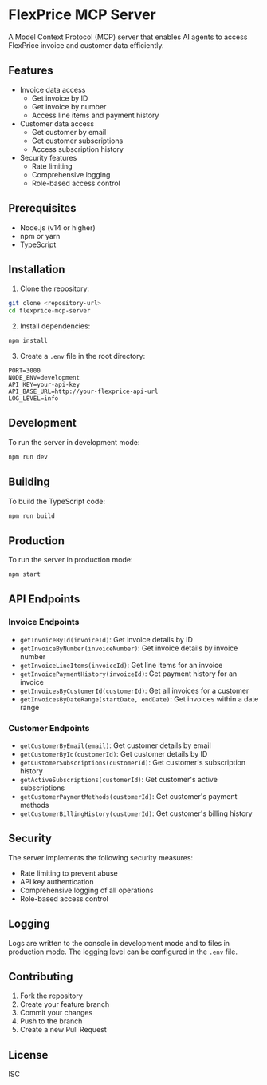# FlexPrice MCP Server

A Model Context Protocol (MCP) server that enables AI agents to access FlexPrice invoice and customer data efficiently.

## Features

- Invoice data access
  - Get invoice by ID
  - Get invoice by number
  - Access line items and payment history
- Customer data access
  - Get customer by email
  - Get customer subscriptions
  - Access subscription history
- Security features
  - Rate limiting
  - Comprehensive logging
  - Role-based access control

## Prerequisites

- Node.js (v14 or higher)
- npm or yarn
- TypeScript

## Installation

1. Clone the repository:

```bash
git clone <repository-url>
cd flexprice-mcp-server
```

2. Install dependencies:

```bash
npm install
```

3. Create a `.env` file in the root directory:

```env
PORT=3000
NODE_ENV=development
API_KEY=your-api-key
API_BASE_URL=http://your-flexprice-api-url
LOG_LEVEL=info
```

## Development

To run the server in development mode:

```bash
npm run dev
```

## Building

To build the TypeScript code:

```bash
npm run build
```

## Production

To run the server in production mode:

```bash
npm start
```

## API Endpoints

### Invoice Endpoints

- `getInvoiceById(invoiceId)`: Get invoice details by ID
- `getInvoiceByNumber(invoiceNumber)`: Get invoice details by invoice number
- `getInvoiceLineItems(invoiceId)`: Get line items for an invoice
- `getInvoicePaymentHistory(invoiceId)`: Get payment history for an invoice
- `getInvoicesByCustomerId(customerId)`: Get all invoices for a customer
- `getInvoicesByDateRange(startDate, endDate)`: Get invoices within a date range

### Customer Endpoints

- `getCustomerByEmail(email)`: Get customer details by email
- `getCustomerById(customerId)`: Get customer details by ID
- `getCustomerSubscriptions(customerId)`: Get customer's subscription history
- `getActiveSubscriptions(customerId)`: Get customer's active subscriptions
- `getCustomerPaymentMethods(customerId)`: Get customer's payment methods
- `getCustomerBillingHistory(customerId)`: Get customer's billing history

## Security

The server implements the following security measures:

- Rate limiting to prevent abuse
- API key authentication
- Comprehensive logging of all operations
- Role-based access control

## Logging

Logs are written to the console in development mode and to files in production mode. The logging level can be configured in the `.env` file.

## Contributing

1. Fork the repository
2. Create your feature branch
3. Commit your changes
4. Push to the branch
5. Create a new Pull Request

## License

ISC
